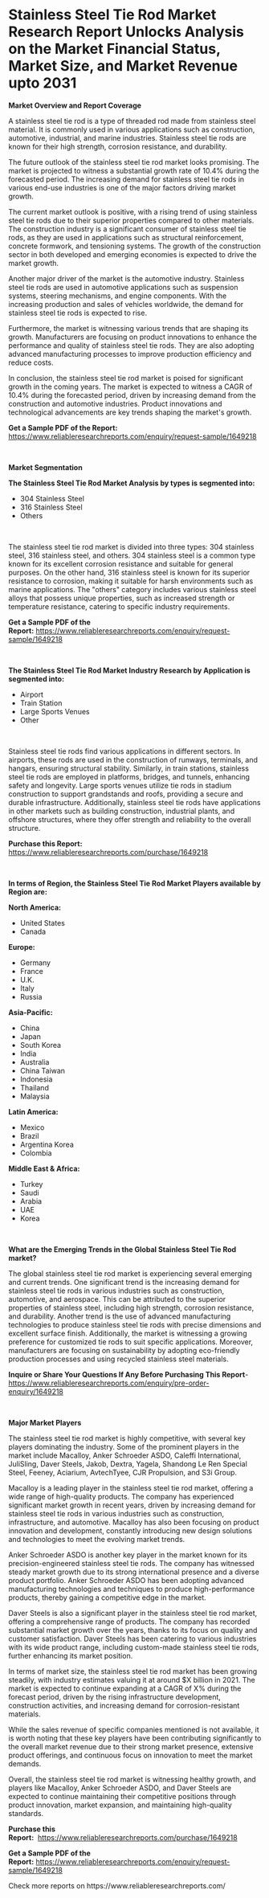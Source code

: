 <p><h1>Stainless Steel Tie Rod Market Research Report Unlocks Analysis on the Market Financial Status, Market Size, and Market Revenue upto 2031</h1></p><p><strong>Market Overview and Report Coverage</strong></p>
<p><p>A stainless steel tie rod is a type of threaded rod made from stainless steel material. It is commonly used in various applications such as construction, automotive, industrial, and marine industries. Stainless steel tie rods are known for their high strength, corrosion resistance, and durability.</p><p>The future outlook of the stainless steel tie rod market looks promising. The market is projected to witness a substantial growth rate of 10.4% during the forecasted period. The increasing demand for stainless steel tie rods in various end-use industries is one of the major factors driving market growth.</p><p>The current market outlook is positive, with a rising trend of using stainless steel tie rods due to their superior properties compared to other materials. The construction industry is a significant consumer of stainless steel tie rods, as they are used in applications such as structural reinforcement, concrete formwork, and tensioning systems. The growth of the construction sector in both developed and emerging economies is expected to drive the market growth.</p><p>Another major driver of the market is the automotive industry. Stainless steel tie rods are used in automotive applications such as suspension systems, steering mechanisms, and engine components. With the increasing production and sales of vehicles worldwide, the demand for stainless steel tie rods is expected to rise.</p><p>Furthermore, the market is witnessing various trends that are shaping its growth. Manufacturers are focusing on product innovations to enhance the performance and quality of stainless steel tie rods. They are also adopting advanced manufacturing processes to improve production efficiency and reduce costs.</p><p>In conclusion, the stainless steel tie rod market is poised for significant growth in the coming years. The market is expected to witness a CAGR of 10.4% during the forecasted period, driven by increasing demand from the construction and automotive industries. Product innovations and technological advancements are key trends shaping the market's growth.</p></p>
<p><strong>Get a Sample PDF of the Report:</strong> <a href="https://www.reliableresearchreports.com/enquiry/request-sample/1649218">https://www.reliableresearchreports.com/enquiry/request-sample/1649218</a></p>
<p>&nbsp;</p>
<p><strong>Market Segmentation</strong></p>
<p><strong>The Stainless Steel Tie Rod Market Analysis by types is segmented into:</strong></p>
<p><ul><li>304 Stainless Steel</li><li>316 Stainless Steel</li><li>Others</li></ul></p>
<p>&nbsp;</p>
<p><p>The stainless steel tie rod market is divided into three types: 304 stainless steel, 316 stainless steel, and others. 304 stainless steel is a common type known for its excellent corrosion resistance and suitable for general purposes. On the other hand, 316 stainless steel is known for its superior resistance to corrosion, making it suitable for harsh environments such as marine applications. The "others" category includes various stainless steel alloys that possess unique properties, such as increased strength or temperature resistance, catering to specific industry requirements.</p></p>
<p><strong>Get a Sample PDF of the Report:</strong>&nbsp;<a href="https://www.reliableresearchreports.com/enquiry/request-sample/1649218">https://www.reliableresearchreports.com/enquiry/request-sample/1649218</a></p>
<p>&nbsp;</p>
<p><strong>The Stainless Steel Tie Rod Market Industry Research by Application is segmented into:</strong></p>
<p><ul><li>Airport</li><li>Train Station</li><li>Large Sports Venues</li><li>Other</li></ul></p>
<p>&nbsp;</p>
<p><p>Stainless steel tie rods find various applications in different sectors. In airports, these rods are used in the construction of runways, terminals, and hangars, ensuring structural stability. Similarly, in train stations, stainless steel tie rods are employed in platforms, bridges, and tunnels, enhancing safety and longevity. Large sports venues utilize tie rods in stadium construction to support grandstands and roofs, providing a secure and durable infrastructure. Additionally, stainless steel tie rods have applications in other markets such as building construction, industrial plants, and offshore structures, where they offer strength and reliability to the overall structure.</p></p>
<p><strong>Purchase this Report:</strong>&nbsp; <a href="https://www.reliableresearchreports.com/purchase/1649218">https://www.reliableresearchreports.com/purchase/1649218</a></p>
<p>&nbsp;</p>
<p><strong>In terms of Region, the Stainless Steel Tie Rod Market Players available by Region are:</strong></p>
<p>
    <p> <strong> North America: </strong>
        <ul>
            <li>United States</li>
            <li>Canada</li>
        </ul>
        </p> 
    <p> <strong> Europe: </strong>
        <ul>
            <li>Germany</li>
            <li>France</li>
            <li>U.K.</li>
            <li>Italy</li>
            <li>Russia</li>
        </ul>
        </p> 
    <p> <strong> Asia-Pacific: </strong>
        <ul>
            <li>China</li>
            <li>Japan</li>
            <li>South Korea</li>
            <li>India</li>
            <li>Australia</li>
            <li>China Taiwan</li>
            <li>Indonesia</li>
            <li>Thailand</li>
            <li>Malaysia</li>
        </ul>
        </p> 
    <p> <strong> Latin America: </strong>
        <ul>
            <li>Mexico</li>
            <li>Brazil</li>
            <li>Argentina Korea</li>
            <li>Colombia</li>
        </ul>
        </p> 
    <p> <strong> Middle East & Africa: </strong>
        <ul>
            <li>Turkey</li>
            <li>Saudi</li>
            <li>Arabia</li>
            <li>UAE</li>
            <li>Korea</li>
        </ul>
    </p>
    </p>
<p>&nbsp;</p>
<p><strong>What are the Emerging Trends in the Global Stainless Steel Tie Rod market?</strong></p>
<p><p>The global stainless steel tie rod market is experiencing several emerging and current trends. One significant trend is the increasing demand for stainless steel tie rods in various industries such as construction, automotive, and aerospace. This can be attributed to the superior properties of stainless steel, including high strength, corrosion resistance, and durability. Another trend is the use of advanced manufacturing technologies to produce stainless steel tie rods with precise dimensions and excellent surface finish. Additionally, the market is witnessing a growing preference for customized tie rods to suit specific applications. Moreover, manufacturers are focusing on sustainability by adopting eco-friendly production processes and using recycled stainless steel materials.</p></p>
<p><strong>Inquire or Share Your Questions If Any Before Purchasing This Report</strong>- <a href="https://www.reliableresearchreports.com/enquiry/pre-order-enquiry/1649218">https://www.reliableresearchreports.com/enquiry/pre-order-enquiry/1649218</a></p>
<p>&nbsp;</p>
<p><strong>Major Market Players</strong></p>
<p><p>The stainless steel tie rod market is highly competitive, with several key players dominating the industry. Some of the prominent players in the market include Macalloy, Anker Schroeder ASDO, Caleffi International, JuliSling, Daver Steels, Jakob, Dextra, Yagela, Shandong Le Ren Special Steel, Feeney, Aciarium, AvtechTyee, CJR Propulsion, and S3i Group.</p><p>Macalloy is a leading player in the stainless steel tie rod market, offering a wide range of high-quality products. The company has experienced significant market growth in recent years, driven by increasing demand for stainless steel tie rods in various industries such as construction, infrastructure, and automotive. Macalloy has also been focusing on product innovation and development, constantly introducing new design solutions and technologies to meet the evolving market trends.</p><p>Anker Schroeder ASDO is another key player in the market known for its precision-engineered stainless steel tie rods. The company has witnessed steady market growth due to its strong international presence and a diverse product portfolio. Anker Schroeder ASDO has been adopting advanced manufacturing technologies and techniques to produce high-performance products, thereby gaining a competitive edge in the market.</p><p>Daver Steels is also a significant player in the stainless steel tie rod market, offering a comprehensive range of products. The company has recorded substantial market growth over the years, thanks to its focus on quality and customer satisfaction. Daver Steels has been catering to various industries with its wide product range, including custom-made stainless steel tie rods, further enhancing its market position.</p><p>In terms of market size, the stainless steel tie rod market has been growing steadily, with industry estimates valuing it at around $X billion in 2021. The market is expected to continue expanding at a CAGR of X% during the forecast period, driven by the rising infrastructure development, construction activities, and increasing demand for corrosion-resistant materials.</p><p>While the sales revenue of specific companies mentioned is not available, it is worth noting that these key players have been contributing significantly to the overall market revenue due to their strong market presence, extensive product offerings, and continuous focus on innovation to meet the market demands.</p><p>Overall, the stainless steel tie rod market is witnessing healthy growth, and players like Macalloy, Anker Schroeder ASDO, and Daver Steels are expected to continue maintaining their competitive positions through product innovation, market expansion, and maintaining high-quality standards.</p></p>
<p><strong>Purchase this Report:</strong>&nbsp;&nbsp;<a href="https://www.reliableresearchreports.com/purchase/1649218">https://www.reliableresearchreports.com/purchase/1649218</a></p>
<p></p>
<p><strong>Get a Sample PDF of the Report:</strong>&nbsp;<a href="https://www.reliableresearchreports.com/enquiry/request-sample/1649218">https://www.reliableresearchreports.com/enquiry/request-sample/1649218</a></p>
<p>Check more reports on https://www.reliableresearchreports.com/</p>